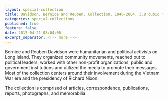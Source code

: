 ```yaml
---
layout: special-collection
title: Davidson, Bernice and Reuben. Collection, 1946-2004. 3.8 cubic ft.
categories: special-collections
published: true
feature: false
date: 2017-04-21-08:04:00
excerpt_separator: <!-- more -->
---
```

Bernice and Reuben Davidson were humanitarian and political activists on Long Island. They organized community movements, reached out to political leaders, worked with other non-profit organizations, public and government institutions and utilized the media to promote their messages. Most of the collection centers around their involvement during the Vietnam War era and the presidency of Richard Nixon.
<!-- more -->

The collection is comprised of articles, correspondence, publications, reports, photographs, and memorabilia.
<!-- more -->

